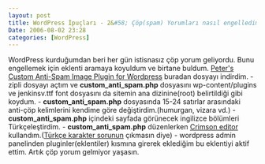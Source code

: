 ```yaml
---
layout: post
title: WordPress İpuçları - 2&#58; Çöp(spam) Yorumları nasıl engelledim?
Date: 2006-08-02 23:28
categories: [WordPress]
---
```


WordPress kurduğumdan beri her gün istisnasız çöp yorum geliyordu. Bunu
engellemek için eklenti aramaya koyuldum ve birtane buldum.
[Peter's Custom Anti-Spam Image Plugin for Wordpress][] buradan dosyayı
indirdim. - zipli dosyayı açtım ve **custom_anti_spam.php** dosyasını
wp-content/plugins ve jenkinsv.ttf font dosyasını da sitemin ana
dizinine(root) belirtildiği gibi koydum. - **custom_anti_spam.php**
dosyasında 15-24 satırlar arasındaki anti-çöp kelimlerini kendime göre
değiştirdim.(humurgan, vizara vd.) - **custom_anti_spam.php** içindeki
sayfada görünecek ingilizce bölümleri Türkçeleştirdim. -
**custom_anti_spam.php** düzenlerken [Crimson editor][]
kullandım.([Türkçe karakter sorunun][] çıkmasın diye) - wordpress admin
panelinden pluginler(eklentiler) kısmına girerek eklediğim bu eklentiyi
aktif ettim. Artık çöp yorum gelmiyor yaşasın.

  [Peter's Custom Anti-Spam Image Plugin for Wordpress]: http://www.theblog.ca/?p=21
  [Crimson editor]: http://www.crimsoneditor.com/
  [Türkçe karakter sorunun]: http://fatihhayrioglu.com/?p=12
